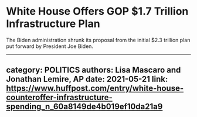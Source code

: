 # White House Offers GOP $1.7 Trillion Infrastructure Plan

The Biden administration shrunk its proposal from the initial $2.3 trillion plan put forward by President Joe Biden.

---
category: POLITICS
authors: Lisa Mascaro and Jonathan Lemire, AP
date: 2021-05-21
link: https://www.huffpost.com/entry/white-house-counteroffer-infrastructure-spending_n_60a8149de4b019ef10da21a9
---
